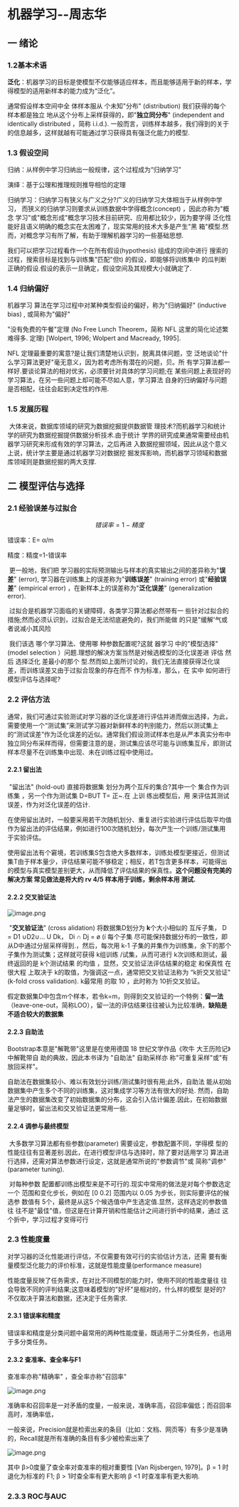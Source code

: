 # 机器学习--周志华

## 一   绪论

### 1.2基本术语

**泛化**：机器学习的目标是使模型不仅能够适应样本，而且能够适用于新的样本，学得模型的适用新样本的能力成为“泛化”。

通常假设样本空间中全 体样本服从 个未知"分布" (distribution) 我们获得的每个样本都是独立 地从这个分布上采样获得的，即"**独立同分布**" (independent and identically  distributed ，简称 i.i.d.). 一般而言，训练样本越多，我们得到的关于 的信息越多，这样就越有可能通过学习获得具有强泛化能力的模型.

### 1.3 假设空间

归纳：从样例中学习归纳出一般规律，这个过程成为“归纳学习”

演绎：基于公理和推理规则推导相恰的定理

归纳学习：归纳学习有狭义与广义之分?广义的归纳学习大体相当于从样例中学习， 而狭义的归纳学习则要求从训练数据中学得概念(concept) ，因此亦称为"概念 学习"或"概念形成"概念学习技术目前研究、应用都比较少，因为要学得 泛化性能好且语义明确的概念实在太困难了，现实常用的技术大多是产生"黑 箱"模型.然而，对概念学习有所了解，有助于理解机器学习的一些基础思想.

我们可以把学习过程看作一个在所有假设(hypothesis) 组成的空间中进行 搜索的过程，搜索目标是找到与训练集"匹配"但t) 的假设，即能够将训练集中 的瓜判断正确的假设.假设的表示一旦确定，假设空间及其规模大小就确定了.

### 1.4  归纳偏好

机器学习 算法在学习过程中对某种类型假设的偏好，称为"归纳偏好" (inductive bias) ,  或简称为"偏好"

"没有免费的午餐"定理 (No Free Lunch Theorem，简称 NFL 这里的简化论述繁难得多. 定理) [Wolpert, 1996; Wolpert and Macready, 1995].

NFL 定理最重要的寓意?是让我们清楚地认识到，脱离具体问题，空 泛地谈论"什么学习算法更好"毫无意义，因为若考虑所有潜在的问题，贝。所 有学习算法都一样好.要谈论算法的相对优劣，必须要针对具体的学习问题;在 某些问题上表现好的学习算法，在另一些问题上却可能不尽如人意，学习算法 自身的归纳偏好与问题是否相配，往往会起到决定性的作用.

### 1.5 发展历程

​	大体来说，数据库领域的研究为数据挖掘提供数据管 理技术?而机器学习和统计学的研究为数据挖掘提供数据分析技术.由于统计 学界的研究成果通常需要经由机器学习研究来形成有效的学习算法，之后再进 入数据挖掘领域，因此从这个意义上说，统计学主要是通过机器学习对数据挖 掘发挥影响，而机器学习领域和数据库领域则是数据挖掘的两大支撑.

## 二  模型评估与选择

### 2.1 经验误差与过拟合

$$
错误率 = 1 - 精度
$$

错误率：E= α/m

精度：精度=1-错误率

​	更一般地，我们把 学习器的实际预测输出与样本的真实输出之间的差异称为"**误差**" (error),  学习器在训练集上的误差称为"**训练误差**" (training error) 或"**经验误差**" (empirical error) ，在新样本上的误差称为"**泛化误差**" (generalization  error).

​	过拟合是机器学习面临的关键障碍，各类学习算法都必然带有一 些针对过拟合的措施;然而必须认识到，过拟合是无法彻底避免的，我们所能做 的只是"缓解'气或者说减小其风险

​	我们该选 哪个学习算法、使用哪 种参数配置呢?这就 器学习 中的"模型选择" (model  selection ）问题.理想的解决方案当然是对候选模型的泛化误差进 评估 然后 选择泛化 差最小的那个 型.然而如上面所讨论的，我们无法直接获得泛化误差，而训练误差又由于过拟合现象的存在而不 作为标准，那么，在 实中 如何进行模型评估与选择呢?

### 2.2  评估方法

​	通常，我们可通过实验测试对学习器的泛化误差进行评估并进而做出选择，为此，需要使用一个“测试集”来测试学习器对新鲜样本的判别能力，然后以测试集上的“测试误差”作为泛化误差的近似。通常我们假设测试样本也是从严本真实分布中独立同分布采样而得，但需要注意的是，测试集应该尽可能与训练集互斥，即测试样本尽量不在训练集中出现、未在训练过程中使用过。

#### 2.2.1 留出法

​	"留出法" (hold-out) 直接将数据集 划分为两个互斥的集合?其中一个 集合作为训练集 ，另一个作为测试集 D=BUT T= 正~.在 上训 练出模型后，用 来评估其测试误差，作为对泛化误差的估计.

​	在使用留出法时，一般要采用若干次随机划分、重复进行实验进行评估后取平均值作为留出法的评估结果，例如进行100次随机划分，每次产生一个训练/测试集用于实验评估。

​	使用留出法有个窘境，若训练集S包含绝大多数样本，训练处模型更接近，但测试集T由于样本量少，评估结果可能不够稳定；相反，若T包含更多样本，可能得出的模型与真实模型差别更大，从而降低了评估结果的保真性。**这个问题没有完美的解决方案 常见做法是将大约 rv 4/5 样本用于训练，剩余样本用 测试.**

#### 2.2.2  交叉验证法

![image.png](https://build-web.oss-cn-qingdao.aliyuncs.com/my_pic_file/20250810134618.png)


​	"**交叉验证法**" (cross alidation) 将数据集D划分为 **k**个大小相似的 互斥子集， D = D1 ∪D2∪... U Dk， Di ∩ Dj = ø (í 每个子集 尽可能保持数据分布的一致性，即从D中通过分层采样得到.，然后，每次用 k-1 子集的并集作为训练集，余下的那个子集作为测试集；这样就可获得 k组训练 /试集，从而可进行 k次训练和测试，最终返回的是 k个测试结果 的均值 ，显然，交叉验证法评估结果的稳定 和保真性 在很大程 上取决于 k的取值，为强调这一点，通常把交叉验证法称为 “k折交叉验证" (k-fold cross  validation). k最常用 的取 10 ，此时称为 10折交叉验证。

​	假定数据集D中包含m个样本，若令k=m，则得到交叉验证的一个特例：**留一法**（leave-one-out，简称LOO），留一法的评估结果往往被认为比较准确，**缺陷是不适合较大的数据集**

#### 2.2.3 自助法

Bootstrap本意是"解靴带"这里是在使用德国 18 世纪文学作品《吹牛 大王历险记》中解靴带自 助的典故，因此本书译为 "自助法" 自助采样亦 称"可重复采样"或"有 放回采样"。

自助法在数据集较小、难以有效划分训练/测试集时很有用;此外，自助法 能从初始数据集中产生多个不同的训练集，这对集成学习等方法有很大的好处. 然而，自助法产生的数据集改变了初始数据集的分布，这会引入估计偏差.因此，在初始数据量足够时，留出法和交叉验证法更常用一些.

#### 2.2.4  调参与最终模型

​	大多数学习算法都有些参数(parameter) 需要设定，参数配置不同，学得模 型的性能往往有显著差别.因此，在进行模型评估与选择时，除了要对适用学习 算法进行选择，还需对算法参数进行设定，这就是通常所说的"参数调节"或 简称"调参" (parameter tuning).

​	对每种参数 配置都训练出模型来是不可行的.现实中常用的做法是对每个参数选定一个 范围和变化步长，例如在 [0 0.2] 范围内以 0.05 为步长，则实际要评估的候选参 数值有 5个，最终是从这5 个候选值中产生选定值.显然，这样选定的参数值往 往不是"最佳"值，但这是在计算开销和性能估计之间进行折中的结果，通过 这个折中，学习过程才变得可行

### 2.3 性能度量

对学习器的泛化性能进行评估，不仅需要有效可行的实验估计方法，还需 要有衡量模型泛化能力的评价标准，这就是性能度量(performance measure)

性能度量反映了任务需求，在对比不同模型的能力时，使用不同的性能度量往 往会导致不同的评判结果;这意味着模型的"好坏"是相对的，什么样的模型 是好的?不仅取决于算法和数据，还决定于任务需求.

#### 2.3.1 错误率和精度

错误率和精度是分类问题中最常用的两种性能度量，既适用于二分类任务，也适用于多分类任务。

#### 2.3.2 查准率、查全率与F1

查准率亦称"精确率" ，查全率亦称"召回率"

![image.png](https://build-web.oss-cn-qingdao.aliyuncs.com/my_pic_file/20250810134647.png)


准确率和召回率是一对矛盾的度量，一般来说，准确率高，召回率偏低；而召回率高时，准确率低，

一般来说，Precision就是检索出来的条目（比如：文档、网页等）有多少是准确的，Recall就是所有准确的条目有多少被检索出来了

![image.png](https://build-web.oss-cn-qingdao.aliyuncs.com/my_pic_file/20250810134706.png)


其中 β>0度量了查全率对查准率的相对重要性 [Van Rijsbergen, 1979]。β = 1 时退化为标准的 F1; β > 1时查全率有更大影响 β <1 时查准率有更大影响.

### 2.3.3 ROC与AUC

